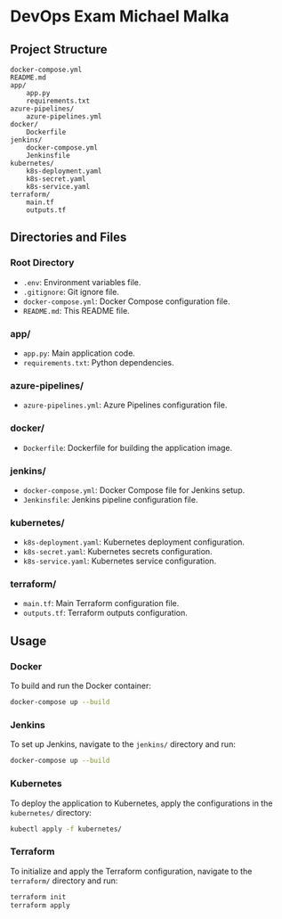 # DevOps Exam Michael Malka


## Project Structure

```
docker-compose.yml
README.md
app/
    app.py
    requirements.txt
azure-pipelines/
    azure-pipelines.yml
docker/
    Dockerfile
jenkins/
    docker-compose.yml
    Jenkinsfile
kubernetes/
    k8s-deployment.yaml
    k8s-secret.yaml
    k8s-service.yaml
terraform/
    main.tf
    outputs.tf
```

## Directories and Files

### Root Directory
- `.env`: Environment variables file.
- `.gitignore`: Git ignore file.
- `docker-compose.yml`: Docker Compose configuration file.
- `README.md`: This README file.

### app/
- `app.py`: Main application code.
- `requirements.txt`: Python dependencies.

### azure-pipelines/
- `azure-pipelines.yml`: Azure Pipelines configuration file.

### docker/
- `Dockerfile`: Dockerfile for building the application image.

### jenkins/
- `docker-compose.yml`: Docker Compose file for Jenkins setup.
- `Jenkinsfile`: Jenkins pipeline configuration file.


### kubernetes/
- `k8s-deployment.yaml`: Kubernetes deployment configuration.
- `k8s-secret.yaml`: Kubernetes secrets configuration.
- `k8s-service.yaml`: Kubernetes service configuration.

### terraform/
- `main.tf`: Main Terraform configuration file.
- `outputs.tf`: Terraform outputs configuration.


## Usage

### Docker
To build and run the Docker container:
```sh
docker-compose up --build
```

### Jenkins
To set up Jenkins, navigate to the `jenkins/` directory and run:
```sh
docker-compose up --build
```

### Kubernetes
To deploy the application to Kubernetes, apply the configurations in the `kubernetes/` directory:
```sh
kubectl apply -f kubernetes/
```

### Terraform
To initialize and apply the Terraform configuration, navigate to the `terraform/` directory and run:
```sh
terraform init
terraform apply
```

